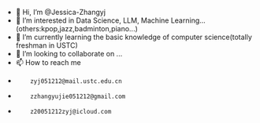 - 👋 Hi, I’m @Jessica-Zhangyj
- 👀 I’m interested in Data Science, LLM, Machine Learning...(others:kpop,jazz,badminton,piano...)
- 🌱 I’m currently learning the basic knowledge of computer science(totally freshman in USTC)
- 💞️ I’m looking to collaborate on ...
- 📫 How to reach me
-         zyj051212@mail.ustc.edu.cn
-         zzhangyujie051212@gmail.com
-         z20051212zyj@icloud.com 


<!---
Jessica-Zhangyj/Jessica-Zhangyj is a ✨ special ✨ repository because its `README.md` (this file) appears on your GitHub profile.
You can click the Preview link to take a look at your changes.
--->
